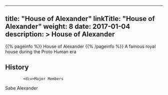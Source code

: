 
---
title: "House of Alexander"
linkTitle: "House of Alexander"
weight: 8
date: 2017-01-04
description: >
 House of Alexander
---

{{% pageinfo %}}
House of Alexander
{{% /pageinfo %}}
A famous royal house during the Proto Human era

## History


            <div>Major Members

Sabe Alexander</div>
